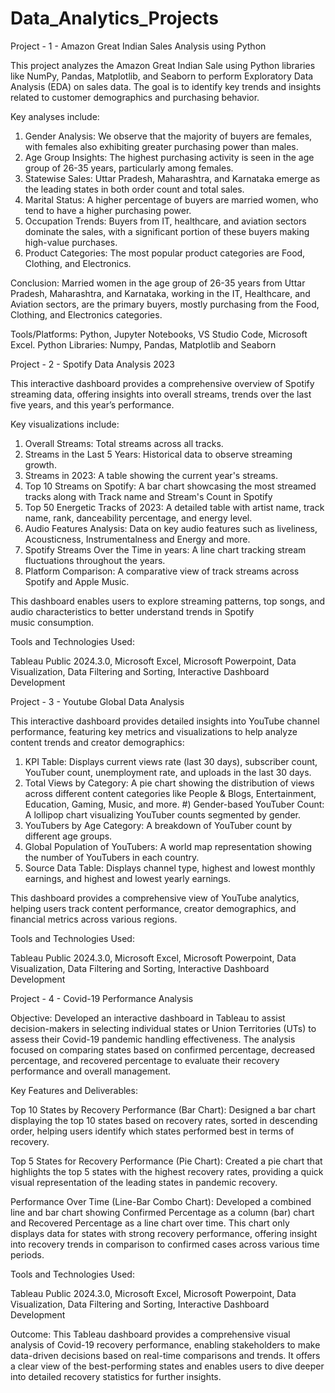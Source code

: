 # Data_Analytics_Projects

Project - 1 - Amazon Great Indian Sales Analysis using Python

This project analyzes the Amazon Great Indian Sale using Python libraries like NumPy, Pandas, Matplotlib, and Seaborn to perform Exploratory Data Analysis (EDA) on sales data. The goal is to identify key trends and insights related to customer demographics and purchasing behavior.

Key analyses include:

1) Gender Analysis: We observe that the majority of buyers are females, with females also exhibiting greater purchasing power than males.
2) Age Group Insights: The highest purchasing activity is seen in the age group of 26-35 years, particularly among females.
3) Statewise Sales: Uttar Pradesh, Maharashtra, and Karnataka emerge as the leading states in both order count and total sales.
4) Marital Status: A higher percentage of buyers are married women, who tend to have a higher purchasing power.
5) Occupation Trends: Buyers from IT, healthcare, and aviation sectors dominate the sales, with a significant portion of these buyers making high-value purchases.
6) Product Categories: The most popular product categories are Food, Clothing, and Electronics.

Conclusion: Married women in the age group of 26-35 years from Uttar Pradesh, Maharashtra, and Karnataka, working in the IT, Healthcare, and Aviation sectors, are the primary buyers, mostly purchasing from the Food, Clothing, and Electronics categories.

Tools/Platforms: Python, Jupyter Notebooks, VS Studio Code, Microsoft Excel.
Python Libraries: Numpy, Pandas, Matplotlib and Seaborn

Project - 2 - Spotify Data Analysis 2023

This interactive dashboard provides a comprehensive overview of Spotify streaming data, offering insights into overall streams, trends over the last five years, and this year’s performance. 

Key visualizations include:

1) Overall Streams: Total streams across all tracks.
2) Streams in the Last 5 Years: Historical data to observe streaming growth.
3) Streams in 2023: A table showing the current year's streams.
4) Top 10 Streams on Spotify: A bar chart showcasing the most streamed tracks along with Track name and Stream's Count in Spotify
5) Top 50 Energetic Tracks of 2023: A detailed table with artist name, track name, rank, danceability percentage, and energy level.
6) Audio Features Analysis: Data on key audio features such as liveliness, Acousticness, Instrumentalness and Energy and more.
7) Spotify Streams Over the Time in years: A line chart tracking stream fluctuations throughout the years.
8) Platform Comparison: A comparative view of track streams across Spotify and Apple Music.

This dashboard enables users to explore streaming patterns, top songs, and audio characteristics to better understand trends in Spotify music consumption.

Tools and Technologies Used:

Tableau Public 2024.3.0, Microsoft Excel, Microsoft Powerpoint, Data Visualization, Data Filtering and Sorting, Interactive Dashboard Development

Project - 3 - Youtube Global Data Analysis

This interactive dashboard provides detailed insights into YouTube channel performance, featuring key metrics and visualizations to help analyze content trends and creator demographics:

1) KPI Table: Displays current views rate (last 30 days), subscriber count, YouTuber count, unemployment rate, and uploads in the last 30 days.
2) Total Views by Category: A pie chart showing the distribution of views across different content categories like People & Blogs, Entertainment, Education, Gaming, Music, and more.
#) Gender-based YouTuber Count: A lollipop chart visualizing YouTuber counts segmented by gender.
4) YouTubers by Age Category: A breakdown of YouTuber count by different age groups.
5) Global Population of YouTubers: A world map representation showing the number of YouTubers in each country.
6) Source Data Table: Displays channel type, highest and lowest monthly earnings, and highest and lowest yearly earnings.

This dashboard provides a comprehensive view of YouTube analytics, helping users track content performance, creator demographics, and financial metrics across various regions.

Tools and Technologies Used:

Tableau Public 2024.3.0, Microsoft Excel, Microsoft Powerpoint, Data Visualization, Data Filtering and Sorting, Interactive Dashboard Development

Project - 4 - Covid-19 Performance Analysis

Objective:
Developed an interactive dashboard in Tableau to assist decision-makers in selecting individual states or Union Territories (UTs) to assess their Covid-19 pandemic handling effectiveness. The analysis focused on comparing states based on confirmed percentage, decreased percentage, and recovered percentage to evaluate their recovery performance and overall management.

Key Features and Deliverables:

Top 10 States by Recovery Performance (Bar Chart):
Designed a bar chart displaying the top 10 states based on recovery rates, sorted in descending order, helping users identify which states performed best in terms of recovery.

Top 5 States for Recovery Performance (Pie Chart):
Created a pie chart that highlights the top 5 states with the highest recovery rates, providing a quick visual representation of the leading states in pandemic recovery.

Performance Over Time (Line-Bar Combo Chart):
Developed a combined line and bar chart showing Confirmed Percentage as a column (bar) chart and Recovered Percentage as a line chart over time. This chart only displays data for states with strong recovery performance, offering insight into recovery trends in comparison to confirmed cases across various time periods.

Tools and Technologies Used:

Tableau Public 2024.3.0, Microsoft Excel, Microsoft Powerpoint, Data Visualization, Data Filtering and Sorting, Interactive Dashboard Development

Outcome:
This Tableau dashboard provides a comprehensive visual analysis of Covid-19 recovery performance, enabling stakeholders to make data-driven decisions based on real-time comparisons and trends. It offers a clear view of the best-performing states and enables users to dive deeper into detailed recovery statistics for further insights.
